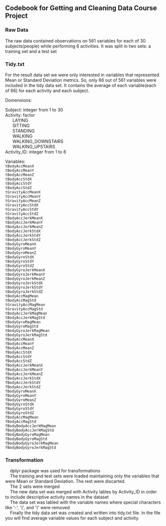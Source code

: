 ## Codebook for Getting and Cleaning Data Course Project

### Raw Data
The raw data contained observations on 561 variables for each of 30 subjects(people) while performing 6 activities. It was split in two sets: a training set and a test set

### Tidy.txt
For the result data set we were only interested in variables that represented Mean or Standard Deviation metrics. So, only 66 out of 561 variables were included in the tidy data set. It contains the average of each variable(each of 66) for each activity and each subject.

Domensions:

  Subject: integer from 1 to 30  
  Activity: factor    
    &nbsp;&nbsp;&nbsp;&nbsp;&nbsp;&nbsp;LAYING  
    &nbsp;&nbsp;&nbsp;&nbsp;&nbsp;&nbsp;SITTING  
    &nbsp;&nbsp;&nbsp;&nbsp;&nbsp;&nbsp;STANDING  
    &nbsp;&nbsp;&nbsp;&nbsp;&nbsp;&nbsp;WALKING  
    &nbsp;&nbsp;&nbsp;&nbsp;&nbsp;&nbsp;WALKING_DOWNSTAIRS  
    &nbsp;&nbsp;&nbsp;&nbsp;&nbsp;&nbsp;WALKING_UPSTAIRS  
  Activity_ID: integer from 1 to 6
  
Variables:  
  `tBodyAccMeanX`              
  `tBodyAccMeanY`              
  `tBodyAccMeanZ`             
  `tBodyAccStdX`  
  `tBodyAccStdY`   
  `tBodyAccStdZ`              
  `tGravityAccMeanX`  
  `tGravityAccMeanY`  
  `tGravityAccMeanZ`          
  `tGravityAccStdX`   
  `tGravityAccStdY`  
  `tGravityAccStdZ`           
  `tBodyAccJerkMeanX`  
  `tBodyAccJerkMeanY`  
  `tBodyAccJerkMeanZ`         
  `tBodyAccJerkStdX`  
  `tBodyAccJerkStdY`  
  `tBodyAccJerkStdZ`          
  `tBodyGyroMeanX`  
  `tBodyGyroMeanY`  
  `tBodyGyroMeanZ`            
  `tBodyGyroStdX`  
  `tBodyGyroStdY`  
  `tBodyGyroStdZ`             
  `tBodyGyroJerkMeanX`  
  `tBodyGyroJerkMeanY`  
  `tBodyGyroJerkMeanZ`        
  `tBodyGyroJerkStdX`  
  `tBodyGyroJerkStdY`  
  `tBodyGyroJerkStdZ`         
  `tBodyAccMagMean`  
  `tBodyAccMagStd`  
  `tGravityAccMagMean`        
  `tGravityAccMagStd`  
  `tBodyAccJerkMagMean`  
  `tBodyAccJerkMagStd`        
  `tBodyGyroMagMean`  
  `tBodyGyroMagStd`  
  `tBodyGyroJerkMagMean`      
  `tBodyGyroJerkMagStd`  
  `fBodyAccMeanX`  
  `fBodyAccMeanY`             
  `fBodyAccMeanZ`  
  `fBodyAccStdX`  
  `fBodyAccStdY`              
  `fBodyAccStdZ`  
  `fBodyAccJerkMeanX`  
  `fBodyAccJerkMeanY`         
  `fBodyAccJerkMeanZ`  
  `fBodyAccJerkStdX`  
  `fBodyAccJerkStdY`          
  `fBodyAccJerkStdZ`  
  `fBodyGyroMeanX`  
  `fBodyGyroMeanY`            
  `fBodyGyroMeanZ`  
  `fBodyGyroStdX`  
  `fBodyGyroStdY`             
  `fBodyGyroStdZ`  
  `fBodyAccMagMean`  
  `fBodyAccMagStd`            
  `fBodyBodyAccJerkMagMean`  
  `fBodyBodyAccJerkMagStd`  
  `fBodyBodyGyroMagMean`      
  `fBodyBodyGyroMagStd`  
  `fBodyBodyGyroJerkMagMean`  
  `fBodyBodyGyroJerkMagStd`  

### Transformation
  &nbsp;&nbsp;&nbsp;&nbsp;dplyr package was used for transformations  
  &nbsp;&nbsp;&nbsp;&nbsp;The training and test sets were loaded maintaining only the variables that were Mean or Standard Deviation. The rest were discarted.   
  &nbsp;&nbsp;&nbsp;&nbsp;The 2 sets were merged  
  &nbsp;&nbsp;&nbsp;&nbsp;The new data set was merged with Activity lables by Activity_ID in order to include descriptive activity names in the dataset  
  &nbsp;&nbsp;&nbsp;&nbsp;The data set was labled with the variable names where special characters like '-', '(', and ')' were removed  
  &nbsp;&nbsp;&nbsp;&nbsp;Finally the tidy data set was created and written into tidy.txt file. In the file you will find average variable values for each subject and activity.  



